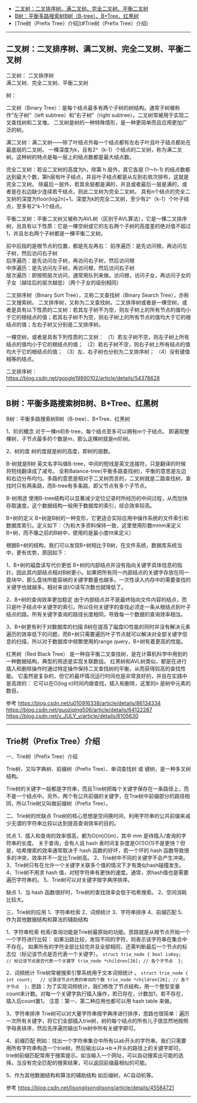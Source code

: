 - [二叉树：二叉排序树、满二叉树、完全二叉树、平衡二叉树](#二叉树：二叉排序树、满二叉树、完全二叉树、平衡二叉树)
- [B树：平衡多路搜索树B树（B-tree）、B+Tree、红黑树](#B树：平衡多路搜索树B树、B+Tree、红黑树)
- [Trie树（Prefix Tree）介绍](#Trie树（Prefix Tree）介绍)

---------------------------------------------------------------------------------------------------------------------

## 二叉树：二叉排序树、满二叉树、完全二叉树、平衡二叉树

二叉树：
二叉排序树  
满二叉树、完全二叉树、平衡二叉树  


树：

二叉树（Binary Tree）：是每个结点最多有两个子树的树结构。通常子树被称作“左子树”（left subtree）和“右子树”（right subtree）。二叉树常被用于实现二叉查找树和二叉堆。
    二叉树是树的一种特殊情形，是一种更简单而且应用更加广泛的树。

满二叉树：满二叉树——除了叶结点外每一个结点都有左右子叶且叶子结点都处在最底层的二叉树。
    一棵深度为k，且有2^（k-1）个结点的二叉树，称为满二叉树。这种树的特点是每一层上的结点数都是最大结点数。

完全二叉树：若设二叉树的高度为h，除第 h 层外，其它各层 (1～h-1) 的结点数都达到最大个数，第h层有叶子结点，并且叶子结点都是从左到右依次排布，这就是完全二叉树。
    除最后一层外，若其余层都是满的，并且或者最后一层是满的，或者是在右边缺少连续若干结点，则此二叉树为完全二叉树。
    具有n个结点的完全二叉树的深度为floor(log2n)+1。深度为k的完全二叉树，至少有2^（k-1）个叶子结点，至多有2^k-1个结点。
    
平衡二叉树：平衡二叉树又被称为AVL树（区别于AVL算法），它是一棵二叉排序树，且具有以下性质：它是一棵空树或它的左右两个子树的高度差的绝对值不超过1，并且左右两个子树都是一棵平衡二叉树。



前中后指的是根节点的位置，都是先左再右：
前序遍历：是先访问根，再访问左子树，然后访问右子树  
后序遍历：是先访问左子树，再访问右子树，然后访问根  
中序遍历：是先访问左子树，再访问根，然后访问右子树  
层次遍历：即按照层次访问，通常用队列来做。访问根，访问子女，再访问子女的子女（越往后的层次越低）（两个子女的级别相同）


二叉排序树（Binary Sort Tree），又称二叉查找树（Binary Search Tree），亦称二叉搜索树。
二叉排序树，又称为二叉查找树。二叉排序树或者是一棵空树，或者是具有以下性质的二叉树：若其左子树不为空，则左子树上的所有节点的值均小于它的根结点的值；若其右子树不为空，则右子树上的所有节点的值均大于它的根结点的值；左右子树又分别是二叉排序树。

一棵空树，或者是具有下列性质的二叉树：
（1）若左子树不空，则左子树上所有结点的值均小于它的根结点的值；
（2）若右子树不空，则右子树上所有结点的值均大于它的根结点的值；
（3）左、右子树也分别为二叉排序树；
（4）没有键值相等的结点。



二叉排序树：
https://blog.csdn.net/google19890102/article/details/54378628



---------------------------------------------------------------------------------------------------------------------
## B树：平衡多路搜索树B树、B+Tree、红黑树

B树：平衡多路搜索树B树（B-tree）、B+Tree、红黑树

1、阶的概念
    对于一棵m阶B-tree，每个结点至多可以拥有m个子结点。
    即遍观整棵树，子节点最多的个数是m，那么这棵树就是m阶树。

2、树的度
    树的度就是树的高度，即树的层数。


B-树就是B树
英文名字叫做B-tree，中间的短线是英文连接符，只是翻译的时候将短线翻译成了减号。
全称Balance-tree(平衡多路查找树)，平衡的意思是左边和右边分布均匀。多路的意思是相对于二叉树而言的，二叉树就是二路查找树，查找时只有两条路，而B-tree有多条路，即父节点有多个子节点。

B-树用途
使用B-tree结构可以显著减少定位记录时所经历的中间过程，从而加快存取速度。这个数据结构一般用于数据库的索引，综合效率较高。




B+树的定义
B+树是B树的一种变形，它更适合实际应用中操作系统的文件索引和数据库索引。定义如下：（为和大多资料保持一致，这里使用阶数mmm来定义B+树，而不像之前的B树中，使用的是最小度ttt来定义）

根据B+树的结构，我们可以发现B+树相比于B树，在文件系统，数据库系统当中，更有优势，原因如下：

1、B+树的磁盘读写代价更低
    B+树的内部结点并没有指向关键字具体信息的指针。因此其内部结点相对B树更小。如果把所有同一内部结点的关键字存放在同一盘块中，那么盘块所能容纳的关键字数量也越多。一次性读入内存中的需要查找的关键字也就越多。相对来说I/O读写次数也就降低了。

2、B+树的查询效率更加稳定
    由于内部结点并不是最终指向文件内容的结点，而只是叶子结点中关键字的索引。所以任何关键字的查找必须走一条从根结点到叶子结点的路。所有关键字查询的路径长度相同，导致每一个数据的查询效率相当。

3、B+树更有利于对数据库的扫描
    B树在提高了磁盘IO性能的同时并没有解决元素遍历的效率低下的问题，而B+树只需要遍历叶子节点就可以解决对全部关键字信息的扫描，所以对于数据库中频繁使用的range query，B+树有着更高的性能。




红黑树（Red Black Tree） 是一种自平衡二叉查找树，是在计算机科学中用到的一种数据结构，典型的用途是实现关联数组。
红黑树和AVL树类似，都是在进行插入和删除操作时通过特定操作保持二叉查找树的平衡，从而获得较高的查找性能。
它虽然是复杂的，但它的最坏情况运行时间也是非常良好的，并且在实践中是高效的： 它可以在O(log n)时间内做查找，插入和删除，这里的n 是树中元素的数目。



参考
https://blog.csdn.net/u010916338/article/details/86134334
https://blog.csdn.net/guoziqing506/article/details/64122287
https://blog.csdn.net/v_JULY_v/article/details/6105630



---------------------------------------------------------------------------------------------------------------------
## Trie树（Prefix Tree）介绍


一、Trie树（Prefix Tree）介绍

Trie树，又叫字典树、前缀树（Prefix Tree）、单词查找树 或 键树，是一种多叉树结构。

Trie树的关键字一般都是字符串，而且Trie树把每个关键字保存在一条路径上，而不是一个结点中。另外，两个有公共前缀的关键字，在Trie树中前缀部分的路径相同，所以Trie树又叫做前缀树（Prefix Tree）。



二、Trie树的优缺点
Trie树的核心思想是空间换时间，利用字符串的公共前缀来减少无谓的字符串比较以达到提高查询效率的目的。

优点
1、插入和查询的效率很高，都为O(m)O(m)，其中 mm 是待插入/查询的字符串的长度。
    关于查询，会有人说 hash 表时间复杂度是O(1)O(1)不是更快？但是，哈希搜索的效率通常取决于 hash 函数的好坏，若一个坏的 hash 函数导致很多的冲突，效率并不一定比Trie树高。
2、Trie树中不同的关键字不会产生冲突。
3、Trie树只有在允许一个关键字关联多个值的情况下才有类似hash碰撞发生。
4、Trie树不用求 hash 值，对短字符串有更快的速度。通常，求hash值也是需要遍历字符串的。
5、Trie树可以对关键字按字典序排序。

缺点
1、当 hash 函数很好时，Trie树的查找效率会低于哈希搜索。
2、空间消耗比较大。



三、Trie树的应用
1、字符串检索
2、词频统计
3、字符串排序
4、前缀匹配
5、作为其他数据结构和算法的辅助结构


1、字符串检索
    检索/查询功能是Trie树最原始的功能。思路就是从根节点开始一个一个字符进行比较：
    如果沿路比较，发现不同的字符，则表示该字符串在集合中不存在。
    如果所有的字符全部比较完并且全部相同，还需判断最后一个节点的标志位（标记该节点是否代表一个关键字）。
    ```
    struct trie_node
    {
        bool isKey;   // 标记该节点是否代表一个关键字
        trie_node *children[26]; // 各个子节点 
    };
    ```

2、词频统计
    Trie树常被搜索引擎系统用于文本词频统计 。
    ```
    struct trie_node
    {
        int count;   // 记录该节点代表的单词的个数
        trie_node *children[26]; // 各个子节点 
    };
    ```
    思路：为了实现词频统计，我们修改了节点结构，用一个整型变量count来计数。对每一个关键字执行插入操作，若已存在，计数加1，若不存在，插入后count置1。
   注意：第一、第二种应用也都可以用 hash table 来做。

3、字符串排序
    Trie树可以对大量字符串按字典序进行排序，思路也很简单：遍历一次所有关键字，将它们全部插入trie树，树的每个结点的所有儿子很显然地按照字母表排序，然后先序遍历输出Trie树中所有关键字即可。

4、前缀匹配
    例如：找出一个字符串集合中所有以ab开头的字符串。我们只需要用所有字符串构造一个trie树，然后输出以a->b->开头的路径上的关键字即可。
    trie树前缀匹配常用于搜索提示。如当输入一个网址，可以自动搜索出可能的选择。当没有完全匹配的搜索结果，可以返回前缀最相似的可能。

5、作为其他数据结构和算法的辅助结构
如后缀树，AC自动机等。




参考
https://blog.csdn.net/lisonglisonglisong/article/details/45584721

---------------------------------------------------------------------------------------------------------------------



